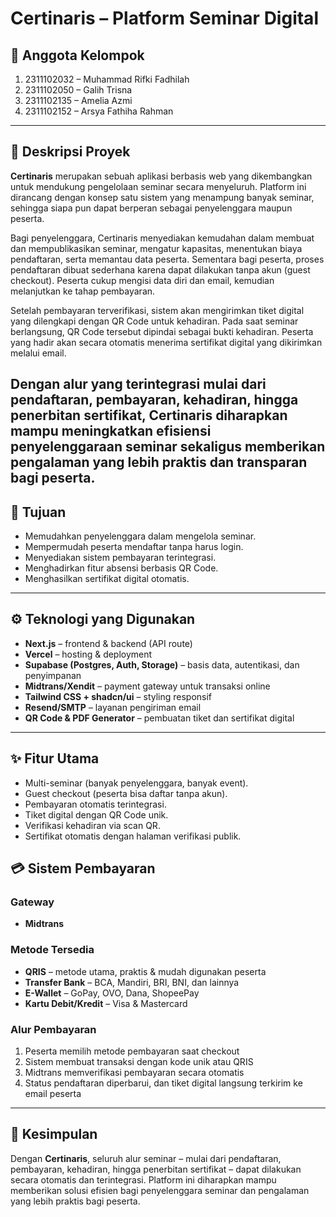 # Certinaris – Platform Seminar Digital  

## 👥 Anggota Kelompok  
1. 2311102032 – Muhammad Rifki Fadhilah  
2. 2311102050 – Galih Trisna  
3. 2311102135 – Amelia Azmi  
4. 2311102152 – Arsya Fathiha Rahman  

---

## 📌 Deskripsi Proyek  
**Certinaris**  merupakan sebuah aplikasi berbasis web yang dikembangkan untuk mendukung pengelolaan seminar secara menyeluruh. Platform ini dirancang dengan konsep satu sistem yang menampung banyak seminar, sehingga siapa pun dapat berperan sebagai penyelenggara maupun peserta.  

Bagi penyelenggara, Certinaris menyediakan kemudahan dalam membuat dan mempublikasikan seminar, mengatur kapasitas, menentukan biaya pendaftaran, serta memantau data peserta. Sementara bagi peserta, proses pendaftaran dibuat sederhana karena dapat dilakukan tanpa akun (guest checkout). Peserta cukup mengisi data diri dan email, kemudian melanjutkan ke tahap pembayaran.

Setelah pembayaran terverifikasi, sistem akan mengirimkan tiket digital yang dilengkapi dengan QR Code untuk kehadiran. Pada saat seminar berlangsung, QR Code tersebut dipindai sebagai bukti kehadiran. Peserta yang hadir akan secara otomatis menerima sertifikat digital yang dikirimkan melalui email.

Dengan alur yang terintegrasi mulai dari pendaftaran, pembayaran, kehadiran, hingga penerbitan sertifikat, Certinaris diharapkan mampu meningkatkan efisiensi penyelenggaraan seminar sekaligus memberikan pengalaman yang lebih praktis dan transparan bagi peserta.
---

## 🎯 Tujuan  
- Memudahkan penyelenggara dalam mengelola seminar.  
- Mempermudah peserta mendaftar tanpa harus login.  
- Menyediakan sistem pembayaran terintegrasi.  
- Menghadirkan fitur absensi berbasis QR Code.  
- Menghasilkan sertifikat digital otomatis.  

---

## ⚙️ Teknologi yang Digunakan  
- **Next.js** – frontend & backend (API route)  
- **Vercel** – hosting & deployment  
- **Supabase (Postgres, Auth, Storage)** – basis data, autentikasi, dan penyimpanan
- **Midtrans/Xendit** – payment gateway untuk transaksi online
- **Tailwind CSS + shadcn/ui** – styling responsif  
- **Resend/SMTP** – layanan pengiriman email  
- **QR Code & PDF Generator** – pembuatan tiket dan sertifikat digital  

---

## ✨ Fitur Utama  
- Multi-seminar (banyak penyelenggara, banyak event).  
- Guest checkout (peserta bisa daftar tanpa akun).  
- Pembayaran otomatis terintegrasi.  
- Tiket digital dengan QR Code unik.  
- Verifikasi kehadiran via scan QR.  
- Sertifikat otomatis dengan halaman verifikasi publik.
  
## 💳 Sistem Pembayaran  
### Gateway  
- **Midtrans**  

### Metode Tersedia  
- **QRIS** – metode utama, praktis & mudah digunakan peserta  
- **Transfer Bank** – BCA, Mandiri, BRI, BNI, dan lainnya  
- **E-Wallet** – GoPay, OVO, Dana, ShopeePay  
- **Kartu Debit/Kredit** – Visa & Mastercard  

### Alur Pembayaran  
1. Peserta memilih metode pembayaran saat checkout  
2. Sistem membuat transaksi dengan kode unik atau QRIS  
3. Midtrans memverifikasi pembayaran secara otomatis  
4. Status pendaftaran diperbarui, dan tiket digital langsung terkirim ke email peserta  

---

## 📖 Kesimpulan  
Dengan **Certinaris**, seluruh alur seminar – mulai dari pendaftaran, pembayaran, kehadiran, hingga penerbitan sertifikat – dapat dilakukan secara otomatis dan terintegrasi. Platform ini diharapkan mampu memberikan solusi efisien bagi penyelenggara seminar dan pengalaman yang lebih praktis bagi peserta.
